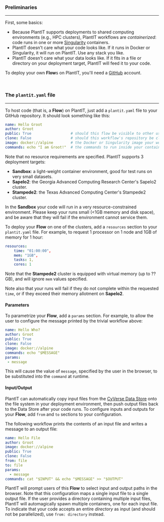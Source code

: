### Preliminaries

---

First, some basics:

- Because PlantIT supports deployments to shared computing environments (e.g., HPC clusters), PlantIT workflows are *containerized*: code runs in one or more [Singularity](https://sylabs.io/singularity/) containers.
- PlantIT doesn't care what your code looks like. If it runs in Docker or Singularity, it will run on PlantIT. Use any stack you like.
- PlantIT doesn't care what your data looks like. If it fits in a file or directory on your deployment target, PlantIT will feed it to your code.

To deploy your own <i class="fas fa-stream fa-1x fa-fw"></i> **Flow**s on PlantIT, you'll need a [GitHub](https://github.com/) account.

<br>

### The `plantit.yaml` file

---

To host code (that is, a <i class="fas fa-stream fa-1x fa-fw"></i> **Flow**) on PlantIT, just add a `plantit.yaml` file to your GitHub repository. It should look something like this:

```yaml
name: Hello Groot
author: Groot
public: True                  # should this flow be visible to other users of PlantIT?
clone: False                  # should this workflow's repository be cloned to the deployment target before running?
image: docker://alpine        # the Docker or Singularity image your workflow's container(s) will be built from
commands: echo "I am Groot!"  # the commands to run inside your container(s)
```

Note that no resource requirements are specified. PlantIT supports 3 deployment targets:
 
 - **Sandbox**: a light-weight container environment, good for test runs on very small datasets.
 - **Sapelo2**: the Georgia Advanced Computing Research Center's Sapelo2 cluster.
 - **Stampede2**: the Texas Advanced Computing Center's Stampede2 cluster.
 
In the **Sandbox** your code will run in a very resource-constrained environment. Please keep your runs small (<1GB memory and disk space), and be aware that they will fail if the environment cannot service them.

To deploy your <i class="fas fa-stream fa-1x fa-fw"></i> **Flow** on one of the clusters, add a `resources` section to your `plantit.yaml` file. For example, to request 1 processor on 1 node and 1GB of memory for 1 hour:

```yaml
resources:
    time: "01:00:00",
    mem: "1GB",
    tasks: 1,
    cores: 1
```

Note that the **Stampede2** cluster is equipped with virtual memory (up to ?? GB), and will ignore `mem` values specified.

Note also that your runs will fail if they do not complete within the requested `time`, or if they exceed their memory allotment on **Sapelo2**.

#### Parameters

To parametrize your <i class="fas fa-stream fa-1x fa-fw"></i> **Flow**, add a `params` section. For example, to allow the user to configure the message printed by the trivial workflow above:

```yaml
name: Hello Who?
author: Groot
public: True
clone: False
image: docker://alpine
commands: echo "$MESSAGE"
params:
 - message
```

This will cause the value of `message`, specified by the user in the browser, to be substituted into the `command` at runtime.

#### Input/Output

PlantIT can automatically copy input files from the [CyVerse Data Store](https://www.cyverse.org/data-store) onto the file system in your deployment environment, then push output files back to the Data Store after your code runs. To configure inputs and outputs for your <i class="fas fa-stream fa-1x fa-fw"></i> **Flow**, add `from` and `to` sections to your configuration.

The following workflow prints the contents of an input file and writes a message to an output file:

```yaml
name: Hello File
author: Groot
image: docker://alpine
public: True
clone: False
from: file
to: file
params:
  - message
commands: cat "$INPUT" && echo "$MESSAGE" >> "$OUTPUT"
```

PlantIT will prompt users of this <i class="fas fa-stream fa-1x fa-fw"></i> **Flow** to select input and output paths in the browser. Note that this configuration maps a single input file to a single output file. If the user provides a directory containing multiple input files, PlantIT will automagically spawn multiple containers, one for each input file. To indicate that your code accepts an entire *directory* as input (and should not be parallelized), use `from: directory` instead.
